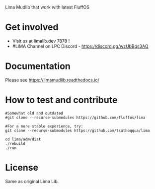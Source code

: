 Lima Mudlib that work with latest FluffOS

# Get involved
- Visit us at limalib.dev 7878 !
- #LIMA Channel on LPC Discord - https://discord.gg/wzUbBgs3AQ

# Documentation
Please see https://limamudlib.readthedocs.io/

# How to test and contribute
```
#Somewhat old and outdated
#git clone --recurse-submodules https://github.com/fluffos/lima

#For a more stable experience, try:
git clone --recurse-submodules https://github.com/tsathoqqua/lima

cd lima/adm/dist
./rebuild
./run
```

# License
Same as original Lima Lib.
